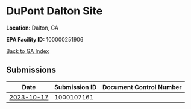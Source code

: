 # DuPont Dalton Site

**Location:** Dalton, GA

**EPA Facility ID:** 100000251906

[Back to GA Index](../../index.md)

## Submissions

| Date | Submission ID | Document Control Number |
|------|--------------|-------------------------|
| [2023-10-17](submissions/1000107161.md) | 1000107161 |  |
